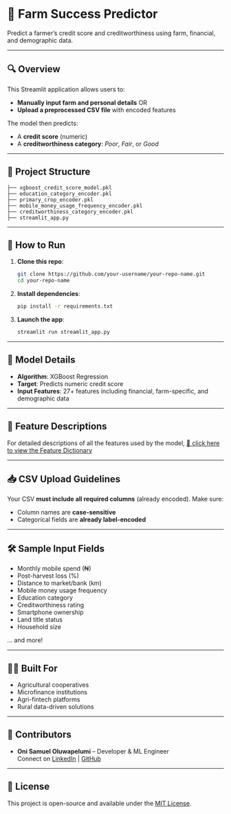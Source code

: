 # 🌿 Farm Success Predictor

Predict a farmer’s credit score and creditworthiness using farm, financial, and demographic data.

---

## 🔍 Overview

This Streamlit application allows users to:
- **Manually input farm and personal details** OR
- **Upload a preprocessed CSV file** with encoded features

The model then predicts:
- A **credit score** (numeric)
- A **creditworthiness category**: _Poor_, _Fair_, or _Good_

---

## 📁 Project Structure

```
├── xgboost_credit_score_model.pkl
├── education_category_encoder.pkl
├── primary_crop_encoder.pkl
├── mobile_money_usage_frequency_encoder.pkl
├── creditworthiness_category_encoder.pkl
├── streamlit_app.py
```

---

## 🚀 How to Run

1. **Clone this repo**:
   ```bash
   git clone https://github.com/your-username/your-repo-name.git
   cd your-repo-name
   ```

2. **Install dependencies**:
   ```bash
   pip install -r requirements.txt
   ```

3. **Launch the app**:
   ```bash
   streamlit run streamlit_app.py
   ```

---

## 🧠 Model Details

- **Algorithm**: XGBoost Regression
- **Target**: Predicts numeric credit score
- **Input Features**: 27+ features including financial, farm-specific, and demographic data

---

## 🧾 Feature Descriptions

For detailed descriptions of all the features used by the model, [📄 click here to view the Feature Dictionary](https://docs.google.com/document/d/1f952T8SshQjFEVpDRrHSrurXQNAdqoJsnUpFOF7Bf38/edit?usp=sharing)

---

## 📥 CSV Upload Guidelines

Your CSV **must include all required columns** (already encoded). Make sure:
- Column names are **case-sensitive**
- Categorical fields are **already label-encoded**

---

## 🛠 Sample Input Fields

- Monthly mobile spend (₦)
- Post-harvest loss (%)
- Distance to market/bank (km)
- Mobile money usage frequency
- Education category
- Creditworthiness rating
- Smartphone ownership
- Land title status
- Household size

... and more!

---

## 🧑‍🌾 Built For

- Agricultural cooperatives  
- Microfinance institutions  
- Agri-fintech platforms  
- Rural data-driven solutions

---

## 🤝 Contributors

- **Oni Samuel Oluwapelumi** – Developer & ML Engineer  
  Connect on [LinkedIn](https://www.linkedin.com/in/samuel-oni) | [GitHub](https://github.com/oni-samuel)

---

## 📜 License

This project is open-source and available under the [MIT License](LICENSE).